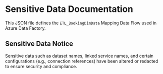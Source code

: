 # Sensitive Data Documentation

This JSON file defines the `ETL_BookingDimData` Mapping Data Flow used in Azure Data Factory. 

## **Sensitive Data Notice**

Sensitive data such as dataset names, linked service names, and certain configurations (e.g., connection references) have been altered or redacted to ensure security and compliance. 
